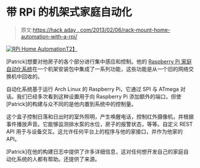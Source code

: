 # 带 RPi 的机架式家庭自动化

> 原文:[https://hack aday . com/2013/02/06/rack-mount-home-automation-with-a-rpi/](https://hackaday.com/2013/02/06/rack-mount-home-automation-with-a-rpi/)

[![RPi Home Automation](../Images/e1e57d2c8d440a3025cc1a5df7495bfb.png)T2】](http://hackaday.com/?attachment_id=94082)

[Patrick]想要对他房子的各个部分进行集中感应和控制。他的 [Raspberry Pi 家庭自动化系统](http://www.dumaisnet.ca/index.php?article=205f6247f86b88ae8941496569b5cd07 "RPi Home Automation System")在一个机架安装包中集成了一系列功能，这些功能是从一个旧的网络交换机中回收的。

自动化系统基于运行 Arch Linux 的 Raspberry Pi，它通过 SPI 与 ATmega 对话。我们已经多次看到这种设置用于向 Raspberry Pi 添加额外的端口，但使[Patrick]的构建与众不同的是他内置到系统中的控制量。

这个盒子控制日落和日出时的室外照明，产生唤醒电话，控制红外摄像机，并根据事件播放声音。它能够监测排水泵的水位，房子的报警状态，等等。自定义 REST API 用于与设备交互。这允许任何平台上的程序与他的家接口，并作为他家的 API。

[Patrick]在他的构建日志中提供了许多详细信息，这对任何想开发自己的家庭自动化系统的人都有帮助。还提供了来源。